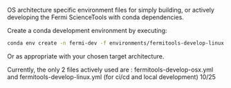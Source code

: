 OS architecture specific environment files for simply building, or actively developing the Fermi ScienceTools with conda dependencies.

Create a conda development environment by executing:

``` sh
conda env create -n fermi-dev -f environments/fermitools-develop-linux.yml
```

Or as appropriate with your chosen target architecture.

Currently, the only 2 files actively used are : fermitools-develop-osx.yml and fermitools-develop-linux.yml (for ci/cd and local development) 10/25 
